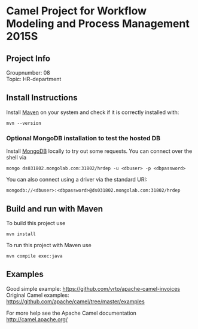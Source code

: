 # Camel Project for Workflow Modeling and Process Management 2015S
## Project Info

Groupnumber: 08  
Topic: HR-department

## Install Instructions

Install [Maven](http://maven.apache.org/download.cgi) on your system and check if it is correctly installed with:
```shell
mvn --version
```

### Optional MongoDB installation to test the hosted DB
Install [MongoDB](http://docs.mongodb.org/v2.6/) locally to try out some requests. You can connect over the shell via
```shell
mongo ds031802.mongolab.com:31802/hrdep -u <dbuser> -p <dbpassword>
```
You can also connect using a driver via the standard URI:
```
mongodb://<dbuser>:<dbpassword>@ds031802.mongolab.com:31802/hrdep
```

## Build and run with Maven

To build this project use
  ```shell
  mvn install
  ```

To run this project with Maven use
  ```shell
  mvn compile exec:java
  ```
## Examples
Good simple example: https://github.com/vrto/apache-camel-invoices  
Original Camel examples: https://github.com/apache/camel/tree/master/examples  

For more help see the Apache Camel documentation http://camel.apache.org/  
